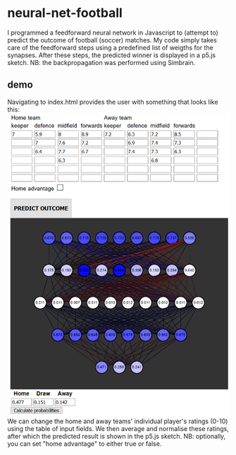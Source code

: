 # neural-net-football

I programmed a feedforward neural network in Javascript to (attempt to) predict the outcome of football (soccer) matches.
My code simply takes care of the feedforward steps using a predefined list of weigths for the synapses. After these steps, the predicted winner is displayed in a p5.js sketch.
NB: the backpropagation was performed using Simbrain.

## demo
Navigating to index.html provides the user with something that looks like this:
![](impression.png)
We can change the home and away teams' individual player's ratings (0-10) using the table of input fields.
We then average and normalise these ratings, after which the predicted result is shown in the p5.js sketch.
NB: optionally, you can set "home advantage" to either true or false.

